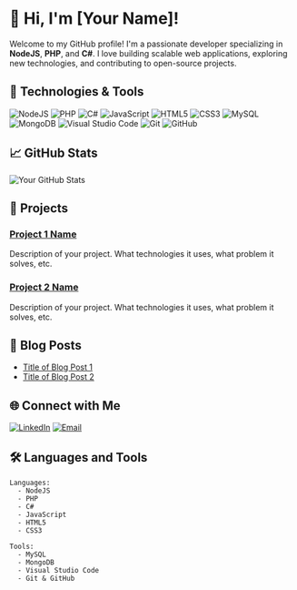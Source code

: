 # 👋 Hi, I'm [Your Name]!

Welcome to my GitHub profile! I'm a passionate developer specializing in **NodeJS**, **PHP**, and **C#**. I love building scalable web applications, exploring new technologies, and contributing to open-source projects.

## 🔧 Technologies & Tools

![NodeJS](https://img.shields.io/badge/-NodeJS-339933?style=flat&logo=node.js&logoColor=white)
![PHP](https://img.shields.io/badge/-PHP-777BB4?style=flat&logo=php&logoColor=white)
![C#](https://img.shields.io/badge/-C#-239120?style=flat&logo=csharp&logoColor=white)
![JavaScript](https://img.shields.io/badge/-JavaScript-F7DF1E?style=flat&logo=javascript&logoColor=black)
![HTML5](https://img.shields.io/badge/-HTML5-E34F26?style=flat&logo=html5&logoColor=white)
![CSS3](https://img.shields.io/badge/-CSS3-1572B6?style=flat&logo=css3&logoColor=white)
![MySQL](https://img.shields.io/badge/-MySQL-4479A1?style=flat&logo=mysql&logoColor=white)
![MongoDB](https://img.shields.io/badge/-MongoDB-47A248?style=flat&logo=mongodb&logoColor=white)
![Visual Studio Code](https://img.shields.io/badge/-VS%20Code-007ACC?style=flat&logo=visual-studio-code&logoColor=white)
![Git](https://img.shields.io/badge/-Git-F05032?style=flat&logo=git&logoColor=white)
![GitHub](https://img.shields.io/badge/-GitHub-181717?style=flat&logo=github&logoColor=white)

## 📈 GitHub Stats

![Your GitHub Stats](https://github-readme-stats.vercel.app/api?username=yourusername&show_icons=true&theme=radical)

## 🚀 Projects

### [Project 1 Name](https://github.com/yourusername/project1)
Description of your project. What technologies it uses, what problem it solves, etc.

### [Project 2 Name](https://github.com/yourusername/project2)
Description of your project. What technologies it uses, what problem it solves, etc.

## 📝 Blog Posts

- [Title of Blog Post 1](https://yourblog.com/post1)
- [Title of Blog Post 2](https://yourblog.com/post2)

## 🌐 Connect with Me

[![LinkedIn](https://img.shields.io/badge/-Facebook-0866FF?style=flat&logo=facebook&logoColor=white)](https://fb.com/phuc1dev)
[![Email](https://img.shields.io/badge/-Email-D14836?style=flat&logo=gmail&logoColor=white)](mailto:xyz.junomc@gmail.com)

## 🛠️ Languages and Tools

```plaintext
Languages:
  - NodeJS
  - PHP
  - C#
  - JavaScript
  - HTML5
  - CSS3

Tools:
  - MySQL
  - MongoDB
  - Visual Studio Code
  - Git & GitHub

